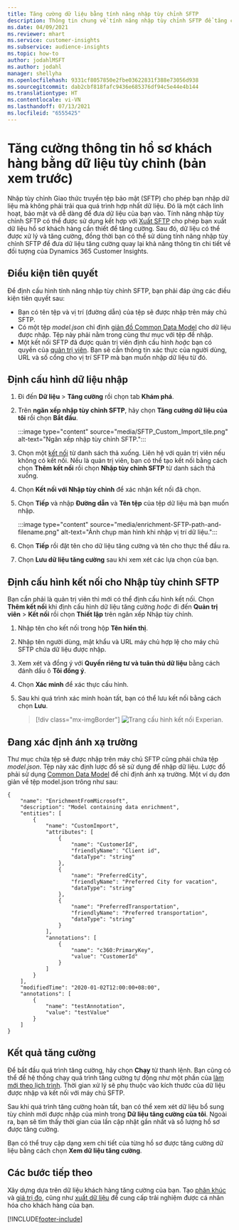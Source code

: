 ```yaml
---
title: Tăng cường dữ liệu bằng tính năng nhập tùy chỉnh SFTP
description: Thông tin chung về tính năng nhập tùy chỉnh SFTP để tăng cường dữ liệu.
ms.date: 04/09/2021
ms.reviewer: mhart
ms.service: customer-insights
ms.subservice: audience-insights
ms.topic: how-to
author: jodahlMSFT
ms.author: jodahl
manager: shellyha
ms.openlocfilehash: 9331cf8057850e2fbe03622831f388e73056d938
ms.sourcegitcommit: dab2cbf818fafc9436e685376df94c5e44e4b144
ms.translationtype: HT
ms.contentlocale: vi-VN
ms.lasthandoff: 07/13/2021
ms.locfileid: "6555425"
---
```

# <a name="enrich-customer-profiles-with-custom-data-preview"></a>Tăng cường thông tin hồ sơ khách hàng bằng dữ liệu tùy chỉnh (bản xem trước)

Nhập tùy chỉnh Giao thức truyền tệp bảo mật (SFTP) cho phép bạn nhập dữ liệu mà không phải trải qua quá trình hợp nhất dữ liệu. Đó là một cách linh hoạt, bảo mật và dễ dàng để đưa dữ liệu của bạn vào. Tính năng nhập tùy chỉnh SFTP có thể được sử dụng kết hợp với [Xuất SFTP](export-sftp.md) cho phép bạn xuất dữ liệu hồ sơ khách hàng cần thiết để tăng cường. Sau đó, dữ liệu có thể được xử lý và tăng cường, đồng thời bạn có thể sử dùng tính năng nhập tùy chỉnh SFTP để đưa dữ liệu tăng cường quay lại khả năng thông tin chi tiết về đối tượng của Dynamics 365 Customer Insights.

## <a name="prerequisites"></a>Điều kiện tiên quyết

Để định cấu hình tính năng nhập tùy chỉnh SFTP, bạn phải đáp ứng các điều kiện tiên quyết sau:

- Bạn có tên tệp và vị trí (đường dẫn) của tệp sẽ được nhập trên máy chủ SFTP.
- Có một tệp *model.json* chỉ định [giản đồ Common Data Model](/common-data-model/) cho dữ liệu được nhập. Tệp này phải nằm trong cùng thư mục với tệp để nhập.
- Một kết nối SFTP đã được quản trị viên định cấu hình *hoặc* bạn có quyền của [quản trị viên](permissions.md#administrator). Bạn sẽ cần thông tin xác thực của người dùng, URL và số cổng cho vị trí SFTP mà bạn muốn nhập dữ liệu từ đó.


## <a name="configure-the-import"></a>Định cấu hình dữ liệu nhập

1. Đi đến **Dữ liệu** > **Tăng cường** rồi chọn tab **Khám phá**.

1. Trên **ngăn xếp nhập tùy chỉnh SFTP**, hãy chọn **Tăng cường dữ liệu của tôi** rồi chọn **Bắt đầu**.

   :::image type="content" source="media/SFTP_Custom_Import_tile.png" alt-text="Ngăn xếp nhập tùy chỉnh SFTP.":::

1. Chọn một [kết nối](connections.md) từ danh sách thả xuống. Liên hệ với quản trị viên nếu không có kết nối. Nếu là quản trị viên, bạn có thể tạo kết nối bằng cách chọn **Thêm kết nối** rồi chọn **Nhập tùy chỉnh SFTP** từ danh sách thả xuống.

1. Chọn **Kết nối với Nhập tùy chỉnh** để xác nhận kết nối đã chọn.

1.  Chọn **Tiếp** và nhập **Đường dẫn** và **Tên tệp** của tệp dữ liệu mà bạn muốn nhập.

    :::image type="content" source="media/enrichment-SFTP-path-and-filename.png" alt-text="Ảnh chụp màn hình khi nhập vị trí dữ liệu.":::

1. Chọn **Tiếp** rồi đặt tên cho dữ liệu tăng cường và tên cho thực thể đầu ra. 

1. Chọn **Lưu dữ liệu tăng cường** sau khi xem xét các lựa chọn của bạn.

## <a name="configure-the-connection-for-sftp-custom-import"></a>Định cấu hình kết nối cho Nhập tùy chỉnh SFTP 

Bạn cần phải là quản trị viên thì mới có thể định cấu hình kết nối. Chọn **Thêm kết nối** khi định cấu hình dữ liệu tăng cường *hoặc* đi đến **Quản trị viên** > **Kết nối** rồi chọn **Thiết lập** trên ngăn xếp Nhập tùy chỉnh.

1. Nhập tên cho kết nối trong hộp **Tên hiển thị**.

1. Nhập tên người dùng, mật khẩu và URL máy chủ hợp lệ cho máy chủ SFTP chứa dữ liệu được nhập.

1. Xem xét và đồng ý với **Quyền riêng tư và tuân thủ dữ liệu** bằng cách đánh dấu ô **Tôi đồng ý**.

1. Chọn **Xác minh** để xác thực cấu hình.

1. Sau khi quá trình xác minh hoàn tất, bạn có thể lưu kết nối bằng cách chọn **Lưu**.

   > [!div class="mx-imgBorder"]
   > ![Trang cấu hình kết nối Experian.](media/enrichment-SFTP-connection.png "Trang cấu hình kết nối Experian")


## <a name="defining-field-mappings"></a>Đang xác định ánh xạ trường 

Thư mục chứa tệp sẽ được nhập trên máy chủ SFTP cũng phải chứa tệp *model.json*. Tệp này xác định lược đồ sẽ sử dụng để nhập dữ liệu. Lược đồ phải sử dụng [Common Data Model](/common-data-model/) để chỉ định ánh xạ trường. Một ví dụ đơn giản về tệp model.json trông như sau:

```
{
    "name": "EnrichmentFromMicrosoft",
    "description": "Model containing data enrichment",
    "entities": [
        {
            "name": "CustomImport",
            "attributes": [
                {
                    "name": "CustomerId",
                    "friendlyName": "Client id",
                    "dataType": "string"
                },
                {
                    "name": "PreferredCity",
                    "friendlyName": "Preferred City for vacation",
                    "dataType": "string"
                },
                {
                    "name": "PreferredTransportation",
                    "friendlyName": "Preferred transportation",
                    "dataType": "string"
                }
            ],
            "annotations": [
                {
                    "name": "c360:PrimaryKey",
                    "value": "CustomerId"
                }
            ]
        }
    ],
    "modifiedTime": "2020-01-02T12:00:00+08:00",
    "annotations": [
        {
            "name": "testAnnotation",
            "value": "testValue"
        }
    ]
}
```

## <a name="enrichment-results"></a>Kết quả tăng cường

Để bắt đầu quá trình tăng cường, hãy chọn **Chạy** từ thanh lệnh. Bạn cũng có thể để hệ thống chạy quá trình tăng cường tự động như một phần của [làm mới theo lịch trình](system.md#schedule-tab). Thời gian xử lý sẽ phụ thuộc vào kích thước của dữ liệu được nhập và kết nối với máy chủ SFTP.

Sau khi quá trình tăng cường hoàn tất, bạn có thể xem xét dữ liệu bổ sung tùy chỉnh mới được nhập của mình trong **Dữ liệu tăng cường của tôi**. Ngoài ra, bạn sẽ tìm thấy thời gian của lần cập nhật gần nhất và số lượng hồ sơ được tăng cường.

Bạn có thể truy cập dạng xem chi tiết của từng hồ sơ được tăng cường dữ liệu bằng cách chọn **Xem dữ liệu tăng cường**.

## <a name="next-steps"></a>Các bước tiếp theo

Xây dựng dựa trên dữ liệu khách hàng tăng cường của bạn. Tạo [phân khúc](segments.md) và [giá trị đo](measures.md), cũng như [xuất dữ liệu](export-destinations.md) để cung cấp trải nghiệm được cá nhân hóa cho khách hàng của bạn.

[!INCLUDE[footer-include](../includes/footer-banner.md)]
